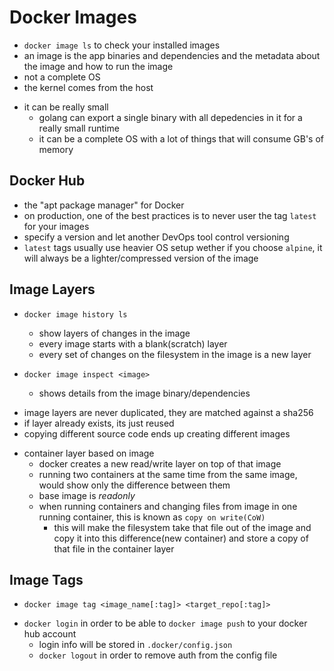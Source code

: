 # Docker Images

- `docker image ls` to check your installed images
- an image is the app binaries and dependencies and the metadata about the image and how to run the image
- not a complete OS
- the kernel comes from the host
* it can be really small
	* golang can export a single binary with all depedencies in it for a really small runtime
	* it can be a complete OS with a lot of things that will consume GB's of memory

## Docker Hub

- the "apt package manager" for Docker
- on production, one of the best practices is to never user the tag `latest` for your images
- specify a version and let another DevOps tool control versioning
- `latest` tags usually use heavier OS setup wether if you choose `alpine`, it will always be a lighter/compressed version of the image

## Image Layers

* `docker image history ls`
	* show layers of changes in the image
	* every image starts with a blank(scratch) layer
	* every set of changes on the filesystem in the image is a new layer

* `docker image inspect <image>`
	* shows details from the image binary/dependencies

- image layers are never duplicated, they are matched against a sha256
- if layer already exists, its just reused
- copying different source code ends up creating different images

* container layer based on image
	* docker creates a new read/write layer on top of that image
	* running two containers at the same time from the same image, would show only the difference between them
	* base image is *readonly*
	* when running containers and changing files from image in one running container, this is known as `copy on write(CoW)`
		* this will make the filesystem take that file out of the image and copy it into this difference(new container) and store a copy of that file in the container layer

## Image Tags

- `docker image tag <image_name[:tag]> <target_repo[:tag]>`
* `docker login` in order to be able to `docker image push` to your docker hub account
	* login info will be stored in `.docker/config.json`
	* `docker logout` in order to remove auth from the config file